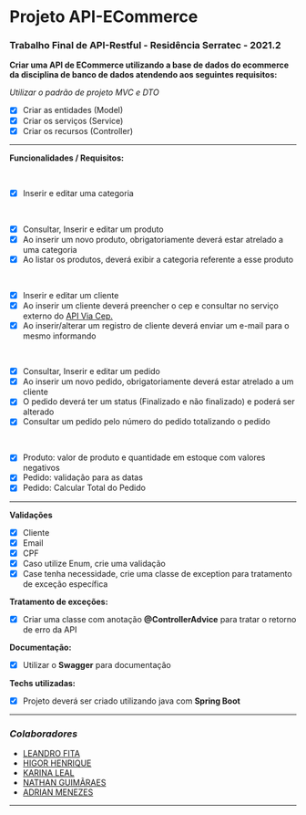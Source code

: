 # **Projeto API-ECommerce**

### Trabalho Final de API-Restful - Residência Serratec - 2021.2

**Criar uma API de ECommerce utilizando a base de dados do ecommerce da disciplina de banco de dados atendendo aos seguintes requisitos:**

*Utilizar o padrão de projeto MVC e DTO*

- [x] Criar as entidades (Model)
- [x] Criar os serviços (Service)
- [x] Criar os recursos (Controller)

---

**Funcionalidades / Requisitos:**

<br>

- [x] Inserir e editar uma categoria  

<br>

- [x] Consultar, Inserir e editar um produto
- [x] Ao inserir um novo produto, obrigatoriamente deverá estar atrelado a uma categoria
- [x] Ao listar os produtos, deverá exibir a categoria referente a esse produto

<br>

- [x] Inserir e editar um cliente
- [x] Ao inserir um cliente deverá preencher o cep e consultar no serviço externo do [API Via Cep.](https://viacep.com.br/)
- [x] Ao inserir/alterar um registro de cliente deverá enviar um e-mail para o mesmo informando 

<br>

- [x] Consultar, Inserir e editar um pedido
- [x] Ao inserir um novo pedido, obrigatoriamente deverá estar atrelado a um cliente
- [x] O pedido deverá ter um status (Finalizado e não finalizado) e poderá ser alterado 
- [x] Consultar um pedido pelo número do pedido totalizando o pedido

<br>

- [x] Produto: valor de produto e quantidade em estoque com valores negativos
- [x] Pedido: validação para as datas
- [x] Pedido: Calcular Total do Pedido

---

**Validações**
- [x] Cliente 
- [x] Email
- [x] CPF
- [x] Caso utilize Enum, crie uma validação
- [x] Case tenha necessidade, crie uma classe de exception para tratamento de exceção específica

**Tratamento de exceções:**
- [x] Criar uma classe com anotação **@ControllerAdvice** para tratar o retorno de erro da API

**Documentação:**
- [x] Utilizar o **Swagger** para documentação

**Techs utilizadas:** 
- [x] Projeto deverá ser criado utilizando java com **Spring Boot**

---

### _Colaboradores_

- [LEANDRO FITA](https://github.com/leandrofita)
- [HIGOR HENRIQUE](https://github.com/HigorHenriq)
- [KARINA LEAL](https://github.com/Kakaleal)
- [NATHAN GUIMÃRAES](https://github.com/nathan-guimaraes)
- [ADRIAN MENEZES](https://github.com/AdrianMSilva)

---
